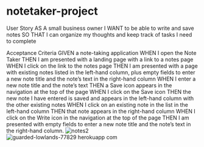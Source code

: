 # notetaker-project

User Story AS A small business owner I WANT to be able to write and save notes SO THAT I can organize my thoughts and keep track of tasks I need to complete

Acceptance Criteria GIVEN a note-taking application WHEN I open the Note Taker THEN I am presented with a landing page with a link to a notes page WHEN I click on the link to the notes page THEN I am presented with a page with existing notes listed in the left-hand column, plus empty fields to enter a new note title and the note’s text in the right-hand column WHEN I enter a new note title and the note’s text THEN a Save icon appears in the navigation at the top of the page WHEN I click on the Save icon THEN the new note I have entered is saved and appears in the left-hand column with the other existing notes WHEN I click on an existing note in the list in the left-hand column THEN that note appears in the right-hand column WHEN I click on the Write icon in the navigation at the top of the page THEN I am presented with empty fields to enter a new note title and the note’s text in the right-hand column.
![notes2](https://user-images.githubusercontent.com/88398240/142738575-a6338026-f7f6-4abb-9223-7ba35abe79a3.jpg)
![guarded-lowlands-77829 herokuapp com](https://user-images.githubusercontent.com/88398240/142738600-0bdcd365-e804-49b5-94f8-737d9ec14e79.jpg)
